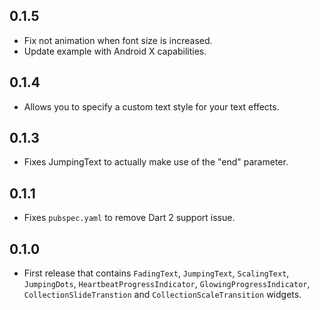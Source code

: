 ## 0.1.5

* Fix not animation when font size is increased.
* Update example with Android X capabilities.

## 0.1.4

* Allows you to specify a custom text style for your text effects.

## 0.1.3

* Fixes JumpingText to actually make use of the "end" parameter.

## 0.1.1

* Fixes `pubspec.yaml` to remove Dart 2 support issue.

## 0.1.0

* First release that contains `FadingText`, `JumpingText`, `ScalingText`, `JumpingDots`, `HeartbeatProgressIndicator`, `GlowingProgressIndicator`, `CollectionSlideTranstion` and `CollectionScaleTransition` widgets. 
